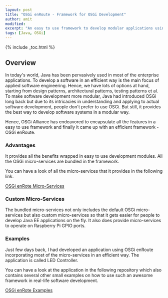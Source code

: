 ```yaml
---
layout: post
title: "OSGi enRoute - Framework for OSGi Development"
author: amit
modified:
excerpt: "An easy to use framework to develop modular applications using OSGi"
tags: [Java, OSGi]
---
```


{% include _toc.html %}

## Overview

In today's world, Java has been pervasively used in most of the enterprise applications. To develop a software in an efficient way is the main focus of applied software engineering. Hence, we have lots of options at hand, starting from design patterns, architectural patterns, testing patterns et al. To make software development more modular, Java had introduced OSGi long back but due to its intricacies in understanding and applying to actual software development, people don't prefer to use OSGi. But still, it provides the best way to develop software systems in a modular way.


Hence, OSGi Alliance has endeavored to encapsulate all the features in a easy to use framework and finally it came up with an efficient framework - OSGi enRoute.

### Advantages

It provides all the benefits wrapped in easy to use development modules. All the OSGi micro-services are bundled in the framework.


You can have a look of all the micro-services that it provides in the following link.


<a markdown="0" href="http://enroute.osgi.org/book/400-services.html" class="btn" target="_blank">OSGi enRote Micro-Services</a>

### Custom Micro-Services

The bundled micro-services not only includes the default OSGi micro-services but also custom micro-services so that it gets easier for people to develop Java EE applications on the fly. It also does provide micro-services to operate on Raspberry Pi GPIO ports.

### Examples

Just few days back, I had developed an application using OSGi enRoute incorporating most of the micro-services in an efficient way. The application is called LED Controller.


You can have a look at the application in the following repository which also contains several other small examples on how to use such an awesome framework in real-life software development.


<a markdown="0" href="https://github.com/osgi/osgi.enroute.examples" class="btn" target="_blank">OSGi enRote Examples</a>
